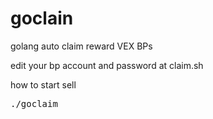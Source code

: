 # goclain
golang auto claim reward VEX BPs

edit your bp account and password at claim.sh

how to start
sell

<pre>./goclaim</pre>
